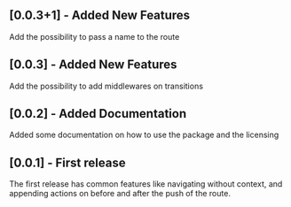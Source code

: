 ## [0.0.3+1] - Added New Features

Add the possibility to pass a name to the route

## [0.0.3] - Added New Features

Add the possibility to add middlewares on transitions

## [0.0.2] - Added Documentation

Added some documentation on how to use the package and the licensing

## [0.0.1] - First release

The first release has common features like navigating without context, and appending actions on before
and after the push of the route.
